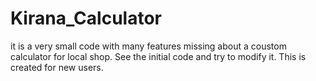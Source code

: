 # Kirana_Calculator
it is a very small code with many features missing about a coustom calculator for local shop. See the initial code and try to modify it. This is created for new users.
